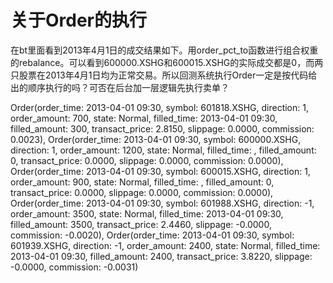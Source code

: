 # 关于Order的执行

在bt里面看到2013年4月1日的成交结果如下。用order_pct_to函数进行组合权重的rebalance。可以看到600000.XSHG和600015.XSHG的实际成交都是0，而两只股票在2013年4月1日均为正常交易。所以回测系统执行Order一定是按代码给出的顺序执行的吗？可否在后台加一层逻辑先执行卖单？

Order(order_time: 2013-04-01 09:30, symbol: 601818.XSHG, direction: 1, order_amount: 700, state: Normal, filled_time: 2013-04-01 09:30, filled_amount: 300, transact_price: 2.8150, slippage: 0.0000, commission: 0.0023),
Order(order_time: 2013-04-01 09:30, symbol: 600000.XSHG, direction: 1, order_amount: 1200, state: Normal, filled_time: , filled_amount: 0, transact_price: 0.0000, slippage: 0.0000, commission: 0.0000),
Order(order_time: 2013-04-01 09:30, symbol: 600015.XSHG, direction: 1, order_amount: 900, state: Normal, filled_time: , filled_amount: 0, transact_price: 0.0000, slippage: 0.0000, commission: 0.0000),
Order(order_time: 2013-04-01 09:30, symbol: 601988.XSHG, direction: -1, order_amount: 3500, state: Normal, filled_time: 2013-04-01 09:30, filled_amount: 3500, transact_price: 2.4460, slippage: -0.0000, commission: -0.0020),
Order(order_time: 2013-04-01 09:30, symbol: 601939.XSHG, direction: -1, order_amount: 2400, state: Normal, filled_time: 2013-04-01 09:30, filled_amount: 2400, transact_price: 3.8220, slippage: -0.0000, commission: -0.0031)